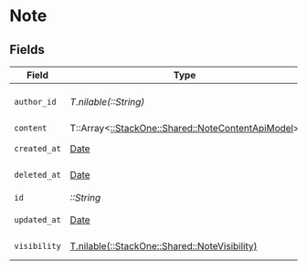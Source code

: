 # Note


## Fields

| Field                                                                                           | Type                                                                                            | Required                                                                                        | Description                                                                                     | Example                                                                                         |
| ----------------------------------------------------------------------------------------------- | ----------------------------------------------------------------------------------------------- | ----------------------------------------------------------------------------------------------- | ----------------------------------------------------------------------------------------------- | ----------------------------------------------------------------------------------------------- |
| `author_id`                                                                                     | *T.nilable(::String)*                                                                           | :heavy_minus_sign:                                                                              | Unique identifier of the author                                                                 | 1234567890                                                                                      |
| `content`                                                                                       | T::Array<[::StackOne::Shared::NoteContentApiModel](../../models/shared/notecontentapimodel.md)> | :heavy_minus_sign:                                                                              | N/A                                                                                             |                                                                                                 |
| `created_at`                                                                                    | [Date](https://ruby-doc.org/stdlib-2.6.1/libdoc/date/rdoc/Date.html)                            | :heavy_minus_sign:                                                                              | Date of creation                                                                                | 2021-01-01T01:01:01.000Z                                                                        |
| `deleted_at`                                                                                    | [Date](https://ruby-doc.org/stdlib-2.6.1/libdoc/date/rdoc/Date.html)                            | :heavy_minus_sign:                                                                              | Date of Deletion                                                                                | 2021-01-01T01:01:01.000Z                                                                        |
| `id`                                                                                            | *::String*                                                                                      | :heavy_check_mark:                                                                              | N/A                                                                                             |                                                                                                 |
| `updated_at`                                                                                    | [Date](https://ruby-doc.org/stdlib-2.6.1/libdoc/date/rdoc/Date.html)                            | :heavy_minus_sign:                                                                              | Date of last update                                                                             | 2021-01-01T01:01:01.000Z                                                                        |
| `visibility`                                                                                    | [T.nilable(::StackOne::Shared::NoteVisibility)](../../models/shared/notevisibility.md)          | :heavy_minus_sign:                                                                              | Visibility of the note                                                                          | public                                                                                          |